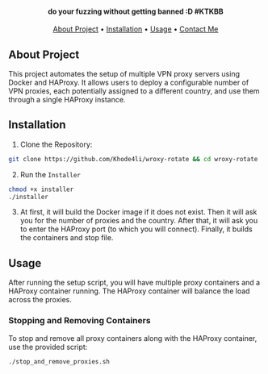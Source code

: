 <h4 align="center"> do your fuzzing without getting banned :D #KTKBB </h4>
<p align="center">
  <a href="#About-Project">About Project</a> •
  <a href="#Installation">Installation</a> •
  <a href="#Usage">Usage</a> •
  <a href="https://t.me/khode_4li">Contact Me</a>
</p>

## About Project
This project automates the setup of multiple VPN proxy servers using Docker and HAProxy. It allows users to deploy a configurable number of VPN proxies, each potentially assigned to a different country, and use them through a single HAProxy instance.

## Installation
1. Clone the Repository:
```bash
git clone https://github.com/Khode4li/wroxy-rotate && cd wroxy-rotate
```
2. Run the `Installer`
```bash
chmod +x installer
./installer
```
3. At first, it will build the Docker image if it does not exist. Then it will ask you for the number of proxies and the country. After that, it will ask you to enter the HAProxy port (to which you will connect). Finally, it builds the containers and stop file.

## Usage
After running the setup script, you will have multiple proxy containers and a HAProxy container running. The HAProxy container will balance the load across the proxies.

### Stopping and Removing Containers
To stop and remove all proxy containers along with the HAProxy container, use the provided script:
```bash
./stop_and_remove_proxies.sh
```
